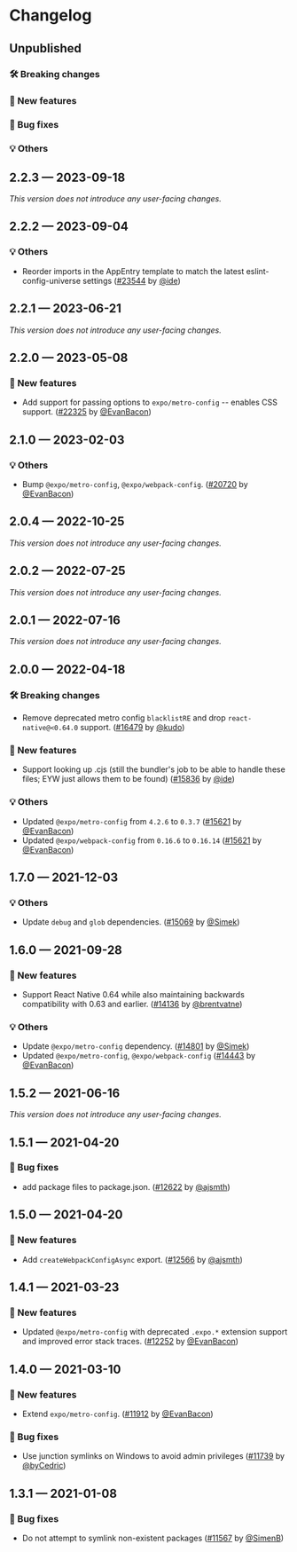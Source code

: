 # Changelog

## Unpublished

### 🛠 Breaking changes

### 🎉 New features

### 🐛 Bug fixes

### 💡 Others

## 2.2.3 — 2023-09-18

_This version does not introduce any user-facing changes._

## 2.2.2 — 2023-09-04

### 💡 Others

- Reorder imports in the AppEntry template to match the latest eslint-config-universe settings ([#23544](https://github.com/expo/expo/pull/23544) by [@ide](https://github.com/ide))

## 2.2.1 — 2023-06-21

_This version does not introduce any user-facing changes._

## 2.2.0 — 2023-05-08

### 🎉 New features

- Add support for passing options to `expo/metro-config` -- enables CSS support. ([#22325](https://github.com/expo/expo/pull/22325) by [@EvanBacon](https://github.com/EvanBacon))

## 2.1.0 — 2023-02-03

### 💡 Others

- Bump `@expo/metro-config`, `@expo/webpack-config`. ([#20720](https://github.com/expo/expo/pull/20720) by [@EvanBacon](https://github.com/EvanBacon))

## 2.0.4 — 2022-10-25

_This version does not introduce any user-facing changes._

## 2.0.2 — 2022-07-25

_This version does not introduce any user-facing changes._

## 2.0.1 — 2022-07-16

_This version does not introduce any user-facing changes._

## 2.0.0 — 2022-04-18

### 🛠 Breaking changes

- Remove deprecated metro config `blacklistRE` and drop `react-native@<0.64.0` support. ([#16479](https://github.com/expo/expo/pull/16479) by [@kudo](https://github.com/kudo))

### 🎉 New features

- Support looking up .cjs (still the bundler's job to be able to handle these files; EYW just allows them to be found) ([#15836](https://github.com/expo/expo/pull/15836) by [@ide](https://github.com/ide))

### 💡 Others

- Updated `@expo/metro-config` from `4.2.6` to `0.3.7` ([#15621](https://github.com/expo/expo/pull/15621) by [@EvanBacon](https://github.com/EvanBacon))
- Updated `@expo/webpack-config` from `0.16.6` to `0.16.14` ([#15621](https://github.com/expo/expo/pull/15621) by [@EvanBacon](https://github.com/EvanBacon))

## 1.7.0 — 2021-12-03

### 💡 Others

- Update `debug` and `glob` dependencies. ([#15069](https://github.com/expo/expo/pull/15069) by [@Simek](https://github.com/Simek))

## 1.6.0 — 2021-09-28

### 🎉 New features

- Support React Native 0.64 while also maintaining backwards compatibility with 0.63 and earlier. ([#14136](https://github.com/expo/expo/pull/14136) by [@brentvatne](https://github.com/brentvatne))

### 💡 Others

- Update `@expo/metro-config` dependency. ([#14801](https://github.com/expo/expo/pull/14801) by [@Simek](https://github.com/Simek))
- Updated `@expo/metro-config`, `@expo/webpack-config` ([#14443](https://github.com/expo/expo/pull/14443) by [@EvanBacon](https://github.com/EvanBacon))

## 1.5.2 — 2021-06-16

_This version does not introduce any user-facing changes._

## 1.5.1 — 2021-04-20

### 🐛 Bug fixes

- add package files to package.json. ([#12622](https://github.com/expo/expo/pull/12622) by [@ajsmth](https://github.com/ajsmth))

## 1.5.0 — 2021-04-20

### 🎉 New features

- Add `createWebpackConfigAsync` export. ([#12566](https://github.com/expo/expo/pull/12566) by [@ajsmth](https://github.com/ajsmth))

## 1.4.1 — 2021-03-23

### 🎉 New features

- Updated `@expo/metro-config` with deprecated `.expo.*` extension support and improved error stack traces. ([#12252](https://github.com/expo/expo/pull/12252) by [@EvanBacon](https://github.com/EvanBacon))

## 1.4.0 — 2021-03-10

### 🎉 New features

- Extend `expo/metro-config`. ([#11912](https://github.com/expo/expo/pull/11912) by [@EvanBacon](https://github.com/EvanBacon))

### 🐛 Bug fixes

- Use junction symlinks on Windows to avoid admin privileges ([#11739](https://github.com/expo/expo/pull/11739) by [@byCedric](https://github.com/byCedric))

## 1.3.1 — 2021-01-08

### 🐛 Bug fixes

- Do not attempt to symlink non-existent packages ([#11567](https://github.com/expo/expo/pull/11567) by [@SimenB](https://github.com/SimenB))

